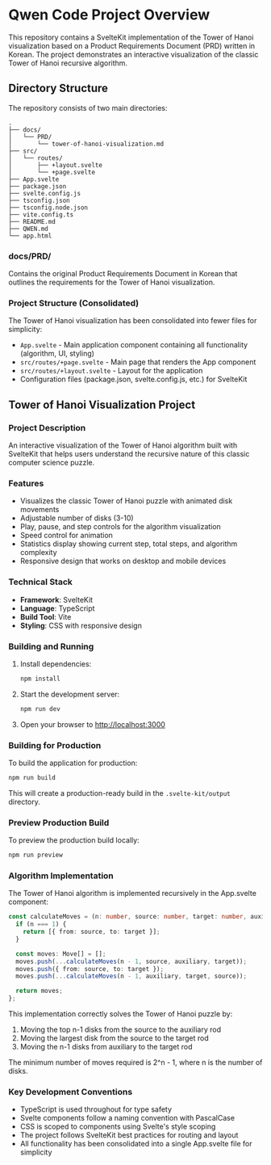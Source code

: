 # Qwen Code Project Overview

This repository contains a SvelteKit implementation of the Tower of Hanoi visualization based on a Product Requirements Document (PRD) written in Korean. The project demonstrates an interactive visualization of the classic Tower of Hanoi recursive algorithm.

## Directory Structure

The repository consists of two main directories:

```
.
├── docs/
│   └── PRD/
│       └── tower-of-hanoi-visualization.md
├── src/
│   └── routes/
│       ├── +layout.svelte
│       └── +page.svelte
├── App.svelte
├── package.json
├── svelte.config.js
├── tsconfig.json
├── tsconfig.node.json
├── vite.config.ts
├── README.md
├── QWEN.md
└── app.html
```

### docs/PRD/
Contains the original Product Requirements Document in Korean that outlines the requirements for the Tower of Hanoi visualization.

### Project Structure (Consolidated)
The Tower of Hanoi visualization has been consolidated into fewer files for simplicity:
- `App.svelte` - Main application component containing all functionality (algorithm, UI, styling)
- `src/routes/+page.svelte` - Main page that renders the App component
- `src/routes/+layout.svelte` - Layout for the application
- Configuration files (package.json, svelte.config.js, etc.) for SvelteKit

## Tower of Hanoi Visualization Project

### Project Description
An interactive visualization of the Tower of Hanoi algorithm built with SvelteKit that helps users understand the recursive nature of this classic computer science puzzle.

### Features
- Visualizes the classic Tower of Hanoi puzzle with animated disk movements
- Adjustable number of disks (3-10)
- Play, pause, and step controls for the algorithm visualization
- Speed control for animation
- Statistics display showing current step, total steps, and algorithm complexity
- Responsive design that works on desktop and mobile devices

### Technical Stack
- **Framework**: SvelteKit
- **Language**: TypeScript
- **Build Tool**: Vite
- **Styling**: CSS with responsive design

### Building and Running

1. Install dependencies:
   ```bash
   npm install
   ```

2. Start the development server:
   ```bash
   npm run dev
   ```

3. Open your browser to [http://localhost:3000](http://localhost:3000)

### Building for Production

To build the application for production:

```bash
npm run build
```

This will create a production-ready build in the `.svelte-kit/output` directory.

### Preview Production Build

To preview the production build locally:

```bash
npm run preview
```

### Algorithm Implementation

The Tower of Hanoi algorithm is implemented recursively in the App.svelte component:

```typescript
const calculateMoves = (n: number, source: number, target: number, auxiliary: number): Move[] => {
  if (n === 1) {
    return [{ from: source, to: target }];
  }

  const moves: Move[] = [];
  moves.push(...calculateMoves(n - 1, source, auxiliary, target));
  moves.push({ from: source, to: target });
  moves.push(...calculateMoves(n - 1, auxiliary, target, source));

  return moves;
};
```

This implementation correctly solves the Tower of Hanoi puzzle by:
1. Moving the top n-1 disks from the source to the auxiliary rod
2. Moving the largest disk from the source to the target rod
3. Moving the n-1 disks from auxiliary to the target rod

The minimum number of moves required is 2^n - 1, where n is the number of disks.

### Key Development Conventions
- TypeScript is used throughout for type safety
- Svelte components follow a naming convention with PascalCase
- CSS is scoped to components using Svelte's style scoping
- The project follows SvelteKit best practices for routing and layout
- All functionality has been consolidated into a single App.svelte file for simplicity